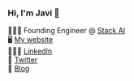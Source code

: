 ### Hi, I'm Javi 👋

👨🏼‍💻 Founding Engineer @ [Stack AI](https://www.stack-ai.com/)<br>
🖥️ [My website](https://www.javisf.com) <br>
👨🏼‍💼 [LinkedIn](https://www.linkedin.com/in/sanchezfdezjavier/) <br>
💬 [Twitter](https://twitter.com/javisnchztech) <br>
📝 [Blog](https://www.javisf.com) <br>

